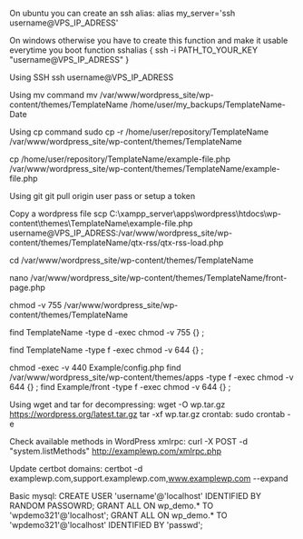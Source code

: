 On ubuntu you can create an ssh alias:
alias my_server='ssh username@VPS_IP_ADRESS'

On windows otherwise you have to create this function and make it usable everytime you boot
function sshalias { ssh -i PATH_TO_YOUR_KEY "username@VPS_IP_ADRESS" }

Using SSH
ssh username@VPS_IP_ADRESS

Using mv command
mv /var/www/wordpress_site/wp-content/themes/TemplateName /home/user/my_backups/TemplateName-Date

Using cp command
sudo cp -r /home/user/repository/TemplateName /var/www/wordpress_site/wp-content/themes/TemplateName

cp /home/user/repository/TemplateName/example-file.php /var/www/wordpress_site/wp-content/themes/TemplateName/example-file.php

Using git
git pull origin
user
pass
or setup a token

Copy a wordpress file
scp C:\xampp_server\apps\wordpress\htdocs\wp-content\themes\TemplateName\example-file.php username@VPS_IP_ADRESS:/var/www/wordpress_site/wp-content/themes/TemplateName/qtx-rss/qtx-rss-load.php

cd /var/www/wordpress_site/wp-content/themes/TemplateName

nano /var/www/wordpress_site/wp-content/themes/TemplateName/front-page.php

chmod -v 755 /var/www/wordpress_site/wp-content/themes/TemplateName

find TemplateName -type d -exec chmod -v 755 {} \;

find TemplateName -type f -exec chmod -v 644 {} \;

chmod -exec -v 440 Example/config.php
find /var/www/wordpress_site/wp-content/themes/apps -type f -exec chmod -v 644 {} \;
find Example/front -type f -exec chmod -v 644 {} \;

Using wget and tar for decompressing:
wget -O wp.tar.gz https://wordpress.org/latest.tar.gz
tar -xf wp.tar.gz
crontab:
sudo crontab -e

Check available methods in WordPress xmlrpc:
curl -X POST -d "<methodCall><methodName>system.listMethods</methodName><params></params></methodCall>" http://examplewp.com/xmlrpc.php

Update certbot domains:
certbot -d examplewp.com,support.examplewp.com,www.examplewp.com --expand

Basic mysql:
CREATE USER 'username'@'localhost' IDENTIFIED BY RANDOM PASSOWRD;
GRANT ALL ON wp_demo.* TO 'wpdemo321'@'localhost';
GRANT ALL ON wp_demo.* TO 'wpdemo321'@'localhost' IDENTIFIED BY 'passwd';